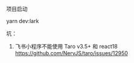 项目启动

yarn dev:lark

坑：

1. 飞书小程序不能使用 Taro v3.5+ 和 react18 https://github.com/NervJS/taro/issues/12950